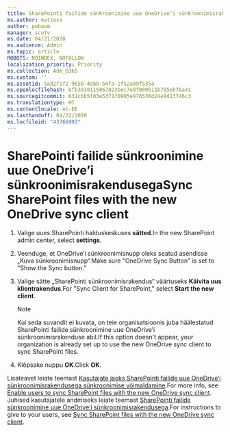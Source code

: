 ```yaml
---
title: SharePointi failide sünkroonimine uue OneDrive’i sünkroonimisrakendusega
ms.author: matteva
author: pebaum
manager: scotv
ms.date: 04/21/2020
ms.audience: Admin
ms.topic: article
ROBOTS: NOINDEX, NOFOLLOW
localization_priority: Priority
ms.collection: Adm_O365
ms.custom: ''
ms.assetid: 5ad2f1f2-9650-4eb0-b4fa-2f52a09f535a
ms.openlocfilehash: bfb3910115067823bec7e9f000511b785eb7ba41
ms.sourcegitcommit: 631cbb5f03e5371f0995e976536d24e9d13746c3
ms.translationtype: HT
ms.contentlocale: et-EE
ms.lasthandoff: 04/22/2020
ms.locfileid: "43766993"
---
```

# <a name="sync-sharepoint-files-with-the-new-onedrive-sync-client"></a><span data-ttu-id="8662f-102">SharePointi failide sünkroonimine uue OneDrive’i sünkroonimisrakendusega</span><span class="sxs-lookup"><span data-stu-id="8662f-102">Sync SharePoint files with the new OneDrive sync client</span></span>

1. <span data-ttu-id="8662f-103">Valige uues SharePointi halduskeskuses **sätted**.</span><span class="sxs-lookup"><span data-stu-id="8662f-103">In the new SharePoint admin center, select **settings**.</span></span>
    
2. <span data-ttu-id="8662f-104">Veenduge, et OneDrive’i sünkroonimisnupp oleks seatud asendisse „Kuva sünkroonimisnupp“.</span><span class="sxs-lookup"><span data-stu-id="8662f-104">Make sure "OneDrive Sync Button" is set to "Show the Sync button."</span></span>
    
3. <span data-ttu-id="8662f-105">Valige sätte „SharePointi sünkroonimisrakendus“ väärtuseks **Käivita uus klientrakendus**.</span><span class="sxs-lookup"><span data-stu-id="8662f-105">For "Sync Client for SharePoint," select **Start the new client**.</span></span>
    
    > [!NOTE]
    > <span data-ttu-id="8662f-106">Kui seda suvandit ei kuvata, on teie organisatsioonis juba häälestatud SharePointi failide sünkroonimine uue OneDrive’i sünkroonimisrakenduse abil.</span><span class="sxs-lookup"><span data-stu-id="8662f-106">If this option doesn't appear, your organization is already set up to use the new OneDrive sync client to sync SharePoint files.</span></span> 
  
4. <span data-ttu-id="8662f-107">Klõpsake nuppu **OK**.</span><span class="sxs-lookup"><span data-stu-id="8662f-107">Click **OK**.</span></span>
    
<span data-ttu-id="8662f-108">Lisateavet leiate teemast [Kasutajate jaoks SharePointi failide uue OneDrive’i sünkroonimisrakendusega sünkroonimise võimaldamine](https://go.microsoft.com/fwlink/?linkid=866433).</span><span class="sxs-lookup"><span data-stu-id="8662f-108">For more info, see [Enable users to sync SharePoint files with the new OneDrive sync client](https://go.microsoft.com/fwlink/?linkid=866433).</span></span> <span data-ttu-id="8662f-109">Juhised kasutajatele andmiseks leiate teemast [SharePointi failide sünkroonimine uue OneDrive’i sünkroonimisrakendusega](https://go.microsoft.com/fwlink/?linkid=866427).</span><span class="sxs-lookup"><span data-stu-id="8662f-109">For instructions to give to your users, see [Sync SharePoint files with the new OneDrive sync client](https://go.microsoft.com/fwlink/?linkid=866427).</span></span>
  

